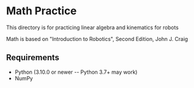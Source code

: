 # Math Practice

This directory is for practicing linear algebra and kinematics for robots

Math is based on "Introduction to Robotics", Second Edition, John J. Craig

## Requirements

- Python (3.10.0 or newer -- Python 3.7+ may work)
- NumPy
